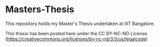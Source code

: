 # Masters-Thesis
This repository holds my Master's Thesis undertaken at IIIT Bangalore.



This thesis has been posted here under the CC BY-NC-ND License 
(https://creativecommons.org/licenses/by-nc-nd/3.0/us/legalcode)
